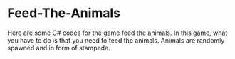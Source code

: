 # Feed-The-Animals
Here are some C# codes for the game feed the animals. In this game, what you have to do is that you need to feed the animals. Animals are randomly spawned and in form of stampede.
